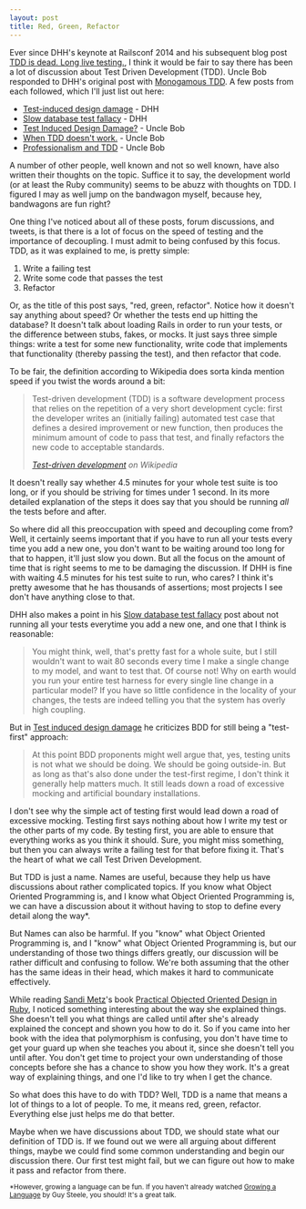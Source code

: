```yaml
---
layout: post
title: Red, Green, Refactor
---
```


Ever since DHH's keynote at Railsconf 2014 and his subsequent blog post [TDD is dead. Long live testing.](http://david.heinemeierhansson.com/2014/tdd-is-dead-long-live-testing.html), I think it would be fair to say there has been a lot of discussion about Test Driven Development (TDD). Uncle Bob responded to DHH's original post with [Monogamous TDD](http://blog.8thlight.com/uncle-bob/2014/04/25/MonogamousTDD.html). A few posts from each followed, which I'll just list out here:

- [Test-induced design damage](http://david.heinemeierhansson.com/2014/test-induced-design-damage.html) - DHH
- [Slow database test fallacy](http://david.heinemeierhansson.com/2014/slow-database-test-fallacy.html) - DHH
- [Test Induced Design Damage?](http://blog.8thlight.com/uncle-bob/2014/05/01/Design-Damage.html) - Uncle Bob
- [When TDD doesn't work.](http://blog.8thlight.com/uncle-bob/2014/04/30/When-tdd-does-not-work.html) - Uncle Bob
- [Professionalism and TDD](http://blog.8thlight.com/uncle-bob/2014/05/02/ProfessionalismAndTDD.html) - Uncle Bob

A number of other people, well known and not so well known, have also written their thoughts on the topic. Suffice it to say, the development world (or at least the Ruby community) seems to be abuzz with thoughts on TDD. I figured I may as well jump on the bandwagon myself, because hey, bandwagons are fun right?

One thing I've noticed about all of these posts, forum discussions, and tweets, is that there is a lot of focus on the speed of testing and the importance of decoupling. I must admit to being confused by this focus. TDD, as it was explained to me, is pretty simple:

1. <span>Write a failing test</span>
2. <span>Write some code that passes the test</span>
3. <span>Refactor</span>

Or, as the title of this post says, "red, green, refactor". Notice how it doesn't say anything about speed? Or whether the tests end up hitting the database? It doesn't talk about loading Rails in order to run your tests, or the difference between stubs, fakes, or mocks. It just says three simple things: write a test for some new functionality, write code that implements that functionality (thereby passing the test), and then refactor that code.

To be fair, the definition according to Wikipedia does sorta kinda mention speed if you twist the words around a bit:

> Test-driven development (TDD) is a software development process that relies on the repetition of a very short development cycle: first the developer writes an (initially failing) automated test case that defines a desired improvement or new function, then produces the minimum amount of code to pass that test, and finally refactors the new code to acceptable standards.
>
> <cite>[Test-driven development](http://en.wikipedia.org/wiki/Test-driven_development) on Wikipedia</cite>

It doesn't really say whether 4.5 minutes for your whole test suite is too long, or if you should be striving for times under 1 second. In its more detailed explanation of the steps it does say that you should be running *all* the tests before and after.

So where did all this preoccupation with speed and decoupling come from? Well, it certainly seems important that if you have to run all your tests every time you add a new one, you don't want to be waiting around too long for that to happen, it'll just slow you down. But all the focus on the amount of time that is right seems to me to be damaging the discussion. If DHH is fine with waiting 4.5 minutes for his test suite to run, who cares? I think it's pretty awesome that he has thousands of assertions; most projects I see don't have anything close to that.

DHH also makes a point in his [Slow database test fallacy](http://david.heinemeierhansson.com/2014/slow-database-test-fallacy.html) post about not running all your tests everytime you add a new one, and one that I think is reasonable:

> You might think, well, that's pretty fast for a whole suite, but I still wouldn't want to wait 80 seconds every time I make a single change to my model, and want to test that. Of course not! Why on earth would you run your entire test harness for every single line change in a particular model? If you have so little confidence in the locality of your changes, the tests are indeed telling you that the system has overly high coupling.

But in [Test induced design damage](http://david.heinemeierhansson.com/2014/test-induced-design-damage.html) he criticizes BDD for still being a "test-first" approach:

> At this point BDD proponents might well argue that, yes, testing units is not what we should be doing. We should be going outside-in. But as long as that's also done under the test-first regime, I don't think it generally help matters much. It still leads down a road of excessive mocking and artificial boundary installations.

I don't see why the simple act of testing first would lead down a road of excessive mocking. Testing first says nothing about how I write my test or the other parts of my code. By testing first, you are able to ensure that everything works as you think it should. Sure, you might miss something, but then you can always write a failing test for that before fixing it. That's the heart of what we call Test Driven Development.

But TDD is just a name. Names are useful, because they help us have discussions about rather complicated topics. If you know what Object Oriented Programming is, and I know what Object Oriented Programming is, we can have a discussion about it without having to stop to define every detail along the way*.

But Names can also be harmful. If you "know" what Object Oriented Programming is, and I "know" what Object Oriented Programming is, but our understanding of those two things differs greatly, our discussion will be rather difficult and confusing to follow. We're both assuming that the other has the same ideas in their head, which makes it hard to communicate effectively.

While reading [Sandi Metz](http://www.sandimetz.com/)'s book [Practical Objected Oriented Design in Ruby](http://www.sandimetz.com/poodr/), I noticed something interesting about the way she explained things. She doesn't tell you what things are called until after she's already explained the concept and shown you how to do it. So if you came into her book with the idea that polymorphism is confusing, you don't have time to get your guard up when she teaches you about it, since she doesn't tell you until after. You don't get time to project your own understanding of those concepts before she has a chance to show you how they work. It's a great way of explaining things, and one I'd like to try when I get the chance.

So what does this have to do with TDD? Well, TDD is a name that means a lot of things to a lot of people. To me, it means red, green, refactor. Everything else just helps me do that better.

Maybe when we have discussions about TDD, we should state what our definition of TDD is. If we found out we were all arguing about different things, maybe we could find some common understanding and begin our discussion there. Our first test might fail, but we can figure out how to make it pass and refactor from there.

<small>*However, growing a language can be fun. If you haven't already watched [Growing a Language](https://www.youtube.com/watch?v=_ahvzDzKdB0) by Guy Steele, you should! It's a great talk.</small>
